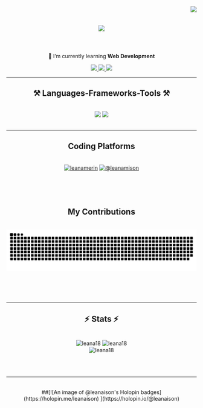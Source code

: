 <img align="right" src="https://visitor-badge.laobi.icu/badge?page_id=LEANA18.LEANA18" />

<h1 align="center">
    <img src="https://readme-typing-svg.herokuapp.com/?font=Righteous&size=35&center=true&vCenter=true&width=500&height=70&duration=4000&lines=Hi+There!+👋;+I'm+Leana+Merin+Ison!;" />
</h1>

<!--<h3 align="center">A passionate software developer from Canada 🇨🇦</h3>-->

<br/>

<div align="center">
 

 
 🌱 I’m currently learning **Web Development**





 </div>
 
<div align="center"> 
  <a href="mailto:leanamerinison@gmail.com">
    <img src="https://img.shields.io/badge/Gmail-333333?style=for-the-badge&logo=gmail&logoColor=red" />
  </a>
  <a href="https://linkedin.com/in/leana-merin-ison" target="_blank">
    <img src="https://img.shields.io/badge/LinkedIn-0077B5?style=for-the-badge&logo=linkedin&logoColor=white" target="_blank" />
  </a>
  <a href="https://leana18.github.io/Portfolio/" target="_blank">
     <img src="https://img.shields.io/badge/Portfolio-FF5722?style=for-the-badge&logo=todoist&logoColor=white" target="_blank" /> 
  </a>
</div>

 <hr/>
 
<h2 align="center">⚒️ Languages-Frameworks-Tools ⚒️</h2>
<br/>
<div align="center">
    <img src="https://skillicons.dev/icons?i=,bootstrap,html,css,vscode,github,figma" />
    <img src="https://skillicons.dev/icons?i=python,tensorflow,flutter,dart,firebase,c,java,mysql" /><br>
</div>

<br/>
<hr/>
<div align="center">
  <h2> Coding Platforms </h2>
  <br>
<a href="https://www.hackerrank.com/leanamerin" target="blank"><img align="center" src="https://raw.githubusercontent.com/rahuldkjain/github-profile-readme-generator/master/src/images/icons/Social/hackerrank.svg" alt="leanamerin" height="50" width="50" /></a>
<a href="https://www.leetcode.com/@leanamison" target="blank"><img align="center" src="https://raw.githubusercontent.com/rahuldkjain/github-profile-readme-generator/master/src/images/icons/Social/leet-code.svg" alt="@leanamison" height="40" width="40" /></a>


  
  <br/><br/><br/>
</div>

<div align="center">
  <h2> My Contributions </h2>
  <br>
  <img alt="snake eating my contributions" src="https://raw.githubusercontent.com/LEANA18/LEANA18/output/github-contribution-grid-snake.svg" />
  
  <br/><br/><br/>
</div>

<hr/>

<h2 align="center">⚡ Stats ⚡</h2>
<br>
<div align=center>
   <img width=390 src="https://github-readme-streak-stats.herokuapp.com/?user=leana18&" alt="leana18" />
  
  <img width=390 src="https://github-readme-stats.vercel.app/api?username=leana18&show_icons=true&locale=en" alt="leana18" />
 
  <br/>
 <img width=325 align="center" src="https://github-readme-stats.vercel.app/api/top-langs?username=leana18&show_icons=true&locale=en&layout=compact" alt="leana18"/>
</div>

<br/><br/>

<hr/>

<br/>

<div align="center">
##[![An image of @leanaison's Holopin badges](https://holopin.me/leanaison) ](https://holopin.io/@leanaison)

</div>

<br/>
